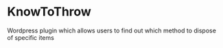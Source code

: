 KnowToThrow
===========

Wordpress plugin which allows users to find out which method to dispose of specific items

